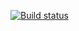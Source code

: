 [![Build status](https://ci.appveyor.com/api/projects/status/p9v7edl238m86m0w?svg=true)](https://ci.appveyor.com/project/Tanechek/ci-api)
